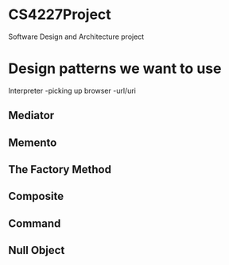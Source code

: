 # CS4227Project
Software Design and Architecture project

# Design patterns we want to use

Interpreter 
-picking up browser
-url/uri


Mediator
-

Memento
-

The Factory Method
-

Composite
-

Command
-

Null Object
-
